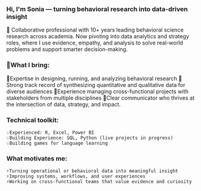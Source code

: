 ### Hi, I'm Sonia — turning behavioral research into data-driven insight

🧠 Collaborative professional with 10+ years leading behavioral science research across academia. Now pivoting into data analytics and strategy roles, where I use evidence, empathy, and analysis to solve real-world problems and support smarter decision-making.

### 💼What I bring:
   📌Expertise in designing, running, and analyzing behavioral research
   📌Strong track record of synthesizing quantitative and qualitative data for diverse audiences
   📌Experience managing cross-functional projects with stakeholders from multiple disciplines
   📌Clear communicator who thrives at the intersection of data, strategy, and impact.
    
### Technical toolkit:
    💡Experienced: R, Excel, Power BI
    💡Building Experience: SQL, Python (live projects in progress)
    💡Building games for language learning

### What motivates me:
    ⚡Turning operational or behavioral data into meaningful insight
    ⚡Improving systems, workflows, and user experiences
    ⚡Working on cross-functional teams that value evidence and curiosity
